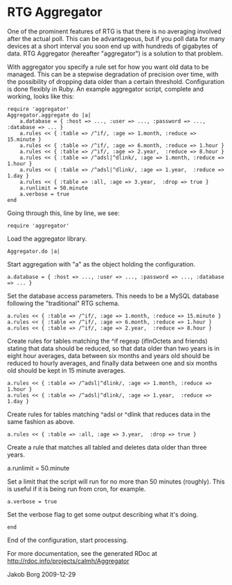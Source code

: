 RTG Aggregator
==============

One of the prominent features of RTG is that there is no averaging involved
after the actual poll. This can be advantageous, but if you poll data for many
devices at a short interval you soon end up with hundreds of gigabytes of data.
RTG Aggregator (hereafter "aggregator") is a solution to that problem.

With aggregator you specify a rule set for how you want old data to be managed.
This can be a stepwise degradation of precision over time, with the possibility
of dropping data older than a certain threshold. Configuration is done flexibly
in Ruby. An example aggregator script, complete and working, looks like this:

    require 'aggregator'
    Aggregator.aggregate do |a|
    	a.database = { :host => ..., :user => ..., :password => ..., :database => ... }
    	a.rules << { :table => /^if/, :age => 1.month, :reduce => 15.minute }
    	a.rules << { :table => /^if/, :age => 6.month, :reduce => 1.hour }
    	a.rules << { :table => /^if/, :age => 2.year,  :reduce => 8.hour }
    	a.rules << { :table => /^adsl|^dlink/, :age => 1.month, :reduce => 1.hour }
    	a.rules << { :table => /^adsl|^dlink/, :age => 1.year,  :reduce => 1.day }
    	a.rules << { :table => :all, :age => 3.year,  :drop => true }
    	a.runlimit = 50.minute
    	a.verbose = true
    end

Going through this, line by line, we see:

    require 'aggregator'

Load the aggregator library.

    Aggregator.do |a|

Start aggregation with "a" as the object holding the configuration.

    a.database = { :host => ..., :user => ..., :password => ..., :database => ... }

Set the database access parameters. This needs to be a MySQL database following
the "traditional" RTG schema.

    a.rules << { :table => /^if/, :age => 1.month, :reduce => 15.minute }
    a.rules << { :table => /^if/, :age => 6.month, :reduce => 1.hour }
    a.rules << { :table => /^if/, :age => 2.year,  :reduce => 8.hour }

Create rules for tables matching the ^if regexp (ifInOctets and friends)
stating that data should be reduced, so that data older than two years is in
eight hour averages, data between six months and years old should be reduced to
hourly averages, and finally data between one and six months old should be kept
in 15 minute averages.

    a.rules << { :table => /^adsl|^dlink/, :age => 1.month, :reduce => 1.hour }
    a.rules << { :table => /^adsl|^dlink/, :age => 1.year,  :reduce => 1.day }

Create rules for tables matching ^adsl or ^dlink that reduces data in the same
fashion as above.

    a.rules << { :table => :all, :age => 3.year,  :drop => true }

Create a rule that matches all tabled and deletes data older than three years.

a.runlimit = 50.minute

Set a limit that the script will run for no more than 50 minutes (roughly).
This is useful if it is being run from cron, for example.

    a.verbose = true

Set the verbose flag to get some output describing what it's doing.

    end

End of the configuration, start processing.

For more documentation, see the generated RDoc at http://rdoc.info/projects/calmh/Aggregator

Jakob Borg
2009-12-29
